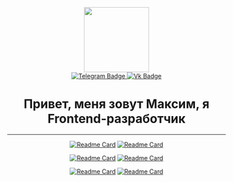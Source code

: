 <div id="header" align="center">
  <img src="https://media.giphy.com/media/v1.Y2lkPTc5MGI3NjExOGE4NTl1YjNnMXhyb25rNXphMjIwdHlicm82ZDBta2FuOXhzZDVzZCZlcD12MV9pbnRlcm5hbF9naWZfYnlfaWQmY3Q9cw/CwTvSiWflgCGKgz5eb/giphy.gif" width="150"/>
  <div id="badges">
    <a href="https://t.me/ellepheria">
      <img src="https://img.shields.io/badge/Telegram-blue?style=for-the-badge&logo=telegram&logoColor=white" alt="Telegram Badge"/>
    </a>
    <a href="https://vk.com/ellepheria">
      <img src="https://img.shields.io/badge/VK-blue?style=for-the-badge&logo=vk&logoColor=white" alt="Vk Badge"/>
    </a>
<!--     <a href="your-twitter-URL">
      <img src="https://img.shields.io/badge/Twitter-blue?style=for-the-badge&logo=twitter&logoColor=white" alt="Twitter Badge"/>
    </a> -->
<!--     https://simpleicons.org/ -->
  </div>
  <h1>Привет, меня зовут Максим, я Frontend-разработчик</h1>

  ----

  [![Readme Card](https://github-readme-stats.vercel.app/api/pin/?username=ellepheria&repo=production-project)]([https://github.com/anuraghazra/github-readme-stats](https://github.com/ellepheria/production-project))
  [![Readme Card](https://github-readme-stats.vercel.app/api/pin/?username=akakayka&repo=Mobile-app)]([https://github.com/anuraghazra/github-readme-stats](https://github.com/akakayka/Mobile-app))

  [![Readme Card](https://github-readme-stats.vercel.app/api/pin/?username=ellepheria&repo=Ulearn-Python)]([https://github.com/anuraghazra/github-readme-stats](https://github.com/ellepheria/Ulearn-Python))
  [![Readme Card](https://github-readme-stats.vercel.app/api/pin/?username=ellepheria&repo=UsmaTimetableBot)]([https://github.com/anuraghazra/github-readme-stats](https://github.com/ellepheria/UsmaTimetableBot))

  [![Readme Card](https://github-readme-stats.vercel.app/api/pin/?username=ellepheria&repo=ulearn-practicies)]([https://github.com/anuraghazra/github-readme-stats](https://github.com/ellepheria/ulearn-practicies))
  [![Readme Card](https://github-readme-stats.vercel.app/api/pin/?username=ellepheria&repo=digital-portfolio-fj)]([https://github.com/anuraghazra/github-readme-stats](https://github.com/ellepheria/digital-portfolio-fj))

</div>

